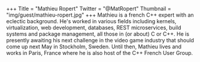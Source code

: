+++
Title = "Mathieu Ropert"
Twitter = "@MatRopert"
Thumbnail = "img/guest/mathieu-ropert.jpg"
+++
Mathieu is a french C++ expert with an eclectic background. He's worked in various fields including kernels, virtualization, web development, databases, REST microservices, build systems and package management, all those in (or about) C or C++. 
He is presently awaiting his next challenge in the video game industry that should come up next May in Stockholm, Sweden. 
Until then, Mathieu lives and works in Paris, France where he is also host of the C++ French User Group.